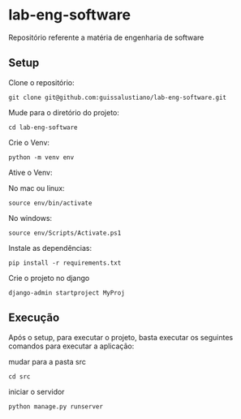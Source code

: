 # lab-eng-software
Repositório referente a matéria de engenharia de software

## Setup

Clone o repositório:

```
git clone git@github.com:guissalustiano/lab-eng-software.git
```

Mude para o diretório do projeto:

```
cd lab-eng-software
```

Crie o Venv:
```
python -m venv env
```

Ative o Venv:

No mac ou linux:
```
source env/bin/activate
```

No windows:
```
source env/Scripts/Activate.ps1
```

Instale as dependências:
```
pip install -r requirements.txt
```

Crie o projeto no django
```
django-admin startproject MyProj
```

## Execução

Após o setup, para executar o projeto, basta executar os seguintes comandos para executar a aplicação:

mudar para a pasta src
```
cd src
```

iniciar o servidor
```
python manage.py runserver
```

